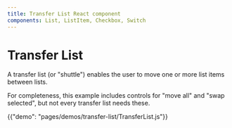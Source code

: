```yaml
---
title: Transfer List React component
components: List, ListItem, Checkbox, Switch
---
```


# Transfer List

<p class="description">A transfer list (or "shuttle") enables the user to move one or more list items between lists.</p>

 For completeness, this example includes controls for "move all" and "swap selected", but not every transfer list needs these.

{{"demo": "pages/demos/transfer-list/TransferList.js"}}
